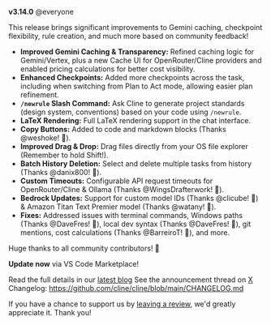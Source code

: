 **v3.14.0** @everyone

This release brings significant improvements to Gemini caching, checkpoint flexibility, rule creation, and much more based on community feedback!

*   **Improved Gemini Caching & Transparency:** Refined caching logic for Gemini/Vertex, plus a new Cache UI for OpenRouter/Cline providers and enabled pricing calculations for better cost visibility.
*   **Enhanced Checkpoints:** Added more checkpoints across the task, including when switching from Plan to Act mode, allowing easier plan refinement.
*   **`/newrule` Slash Command:** Ask Cline to generate project standards (design system, conventions) based on your code using `/newrule`.
*   **LaTeX Rendering:** Full LaTeX rendering support in the chat interface.
*   **Copy Buttons:** Added to code and markdown blocks (Thanks @weshoke! 🙏).
*   **Improved Drag & Drop:** Drag files directly from your OS file explorer (Remember to hold Shift!).
*   **Batch History Deletion:** Select and delete multiple tasks from history (Thanks @danix800! 🙏).
*   **Custom Timeouts:** Configurable API request timeouts for OpenRouter/Cline & Ollama (Thanks @WingsDrafterwork! 🙏).
*   **Bedrock Updates:** Support for custom model IDs (Thanks @clicube! 🙏) & Amazon Titan Text Premier model (Thanks @watany! 🙏).
*   **Fixes:** Addressed issues with terminal commands, Windows paths (Thanks @DaveFres! 🙏), local dev syntax (Thanks @DaveFres! 🙏), git mentions, cost calculations (Thanks @BarreiroT! 🙏), and more.

Huge thanks to all community contributors! 🙏

**Update now** via VS Code Marketplace!

Read the full details in our [latest blog](https://cline.bot/blog/cline-v3-14-improved-gemini-caching-newrule-command-enhanced-checkpoints-key-updates)
See the announcement thread on [X](https://x.com/cline/status/1918694300164239753)
Changelog: https://github.com/cline/cline/blob/main/CHANGELOG.md

If you have a chance to support us by [leaving a review](https://marketplace.visualstudio.com/items?itemName=saoudrizwan.claude-dev), we'd greatly appreciate it. Thank you!
